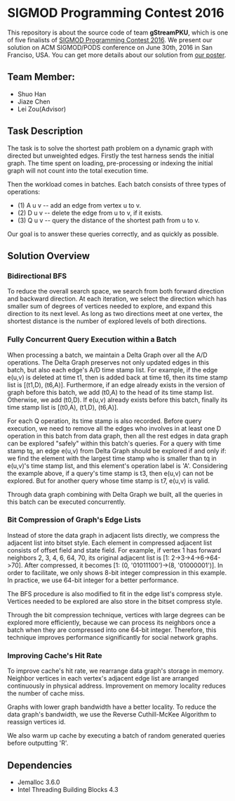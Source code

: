# SIGMOD Programming Contest 2016

This repository is about the source code of team **gStreamPKU**,
which is one of five finalists of [SIGMOD Programming Contest 2016](http://dsg.uwaterloo.ca/sigmod16contest/).
We present our solution on ACM SIGMOD/PODS conference on June 30th, 2016 in San Franciso, USA.
You can get more details about our solution from [our poster](http://dsg.uwaterloo.ca/sigmod16contest/downloads/gStreamPKU_poster.pdf). 

## Team Member:
+ Shuo Han
+ Jiaze Chen
+ Lei Zou(Advisor)

## Task Description
The task is to solve the shortest path problem on a dynamic graph with
directed but unweighted edges. Firstly the test harness sends the initial
graph. The time spent on loading, pre-processing or indexing the initial
graph will not count into the total execution time.

Then the workload comes in batches. Each batch consists of three types of
operations:

+ (1) A u v -- add an edge from vertex u to v.
+ (2) D u v -- delete the edge from u to v, if it exists.
+ (3) Q u v -- query the distance of the shortest path from u to v.

Our goal is to answer these queries correctly, and as quickly as possible.

## Solution Overview

### Bidirectional BFS
To reduce the overall search space, we search from both forward direction and backward direction. At each iteration, we select the direction which has smaller sum of degrees of vertices needed to explore, and expand this direction to its next level. As long as two directions meet at one vertex, the shortest distance is the number of explored levels of both directions.

### Fully Concurrent Query Execution within a Batch
When processing a batch, we maintain a Delta Graph over all the A/D operations. The Delta Graph preserves not only updated edges in this batch, but also each edge's A/D time stamp list. For example, if the edge e(u,v) is deleted at time t1, then is added back at time t6, then its time stamp list is [(t1,D), (t6,A)].
Furthermore, if an edge already exists in the version of graph before this batch, we add (t0,A) to the head of its time stamp list. Otherwise, we add (t0,D). If e(u,v) already exists before this batch, finally its time stamp list is [(t0,A), (t1,D), (t6,A)].

For each Q operation, its time stamp is also recorded. Before query execution, we need to remove all the edges who involves in at least one D operation in this batch from data graph, then all the rest edges in data graph can be explored "safely" within this batch's queries. For a query with time stamp tq, an edge e(u,v) from Delta Graph should be explored if and only if: we find the element with the largest time stamp who is smaller than tq in e(u,v)'s time stamp list, and this element's operation label is 'A'. Considering the example above, if a query's time stamp is t3, then e(u,v) can not be explored. But for another query whose time stamp is t7, e(u,v) is valid.

Through data graph combining with Delta Graph we built, all the queries in this batch can be executed concurrently.

### Bit Compression of Graph's Edge Lists
Instead of store the data graph in adjacent lists directly, we compress the adjacent list into bitset style. Each element in compressed adjacent list consists of offset field and state field. For example, if vertex 1 has forward neighbors 2, 3, 4, 6, 64, 70, its original adjacent list is [1: 2->3->4->6->64->70]. After compressed, it becomes [1: (0, '01011100')->(8, '01000001')]. In order to facilitate, we only shows 8-bit integer compression in this example. In practice, we use 64-bit integer for a better performance.

The BFS procedure is also modified to fit in the edge list's compress style. Vertices needed to be explored are also store in the bitset compress style.

Through the bit compression technique, vertices with large degrees can be explored more efficiently, because we can process its neighbors once a batch when they are compressed into one 64-bit integer. Therefore, this technique improves performance significantly for social network graphs.

### Improving Cache's Hit Rate
To improve cache's hit rate, we rearrange data graph's storage in memory. Neighbor vertices in each vertex's adjacent edge list are arranged continuously in physical address. Improvement on memory locality reduces the number of cache miss.

Graphs with lower graph bandwidth have a better locality. To reduce the data graph's bandwidth, we use the Reverse Cuthill-McKee Algorithm to reassign vertices id.

We also warm up cache by executing a batch of random generated queries before outputting 'R'.

## Dependencies
+ Jemalloc 3.6.0
+ Intel Threading Building Blocks 4.3


